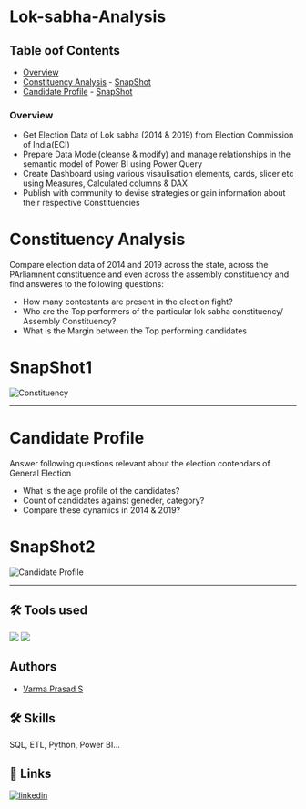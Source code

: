 # Lok-sabha-Analysis

## Table oof Contents

* [Overview](#overview)
* [Constituency Analysis](#constituency-analysis) - [SnapShot](#snapshot1)
* [Candidate Profile](#candidate-profile) - [SnapShot](#snapshot2)

### Overview

* Get Election Data of Lok sabha (2014 & 2019) from Election Commission of India(ECI)
* Prepare Data Model(cleanse & modify) and manage relationships in the semantic model of Power BI using Power Query
* Create Dashboard using various visaulisation elements, cards, slicer etc using Measures, Calculated columns & DAX
* Publish with community to devise strategies or gain information about their respective Constituencies

# Constituency Analysis

 Compare election data of 2014 and 2019 across the state, across the PArliamnent constituence and even across the assembly constituency and find answeres to the following questions:
 
* How many contestants are present in the election fight?
* Who are the Top performers of the particular lok sabha constituency/ Assembly Constituency?
* What is the Margin between the Top performing candidates

# SnapShot1

![Constituency](https://github.com/varma-prasad/Lok-sabha-Analysis/assets/108605375/f45d148c-9d65-441a-9ef4-c26ffb75bb28)

----

# Candidate Profile

Answer following questions relevant about the election contendars of General Election

* What is the age profile of the candidates?
* Count of candidates against geneder, category?
* Compare these dynamics in 2014 & 2019?

# SnapShot2

![Candidate Profile](https://github.com/varma-prasad/Lok-sabha-Analysis/assets/108605375/f8ec6788-5793-4911-af4b-57ae3aee239d)

----

## 🛠 Tools used
![](https://img.shields.io/badge/Power_BI-v2.124.2028.0-blue)
![](https://img.shields.io/badge/Excel-v2023-orange)

## Authors

- [Varma Prasad S](https://github.com/varma-prasad)

## 🛠 Skills
SQL, ETL, Python, Power BI...

## 🔗 Links

[![linkedin](https://img.shields.io/badge/linkedin-0A66C2?style=for-the-badge&logo=linkedin&logoColor=white)](https://www.linkedin.com/in/varma-prasad-s/)




